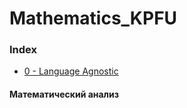 # Mathematics_KPFU

### Index
* [0 - Language Agnostic](#0---language-agnostic)

#### Математический анализ
